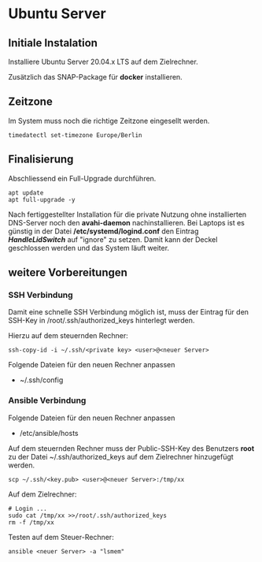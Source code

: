 # Ubuntu Server
## Initiale Instalation
Installiere Ubuntu Server 20.04.x LTS auf dem Zielrechner.

Zusätzlich das SNAP-Package für **docker**  installieren.

## Zeitzone
Im System muss noch die richtige Zeitzone eingesellt werden.

```
timedatectl set-timezone Europe/Berlin
```

## Finalisierung
Abschliessend ein Full-Upgrade durchführen.

```
apt update
apt full-upgrade -y
```

Nach fertiggestellter Installation für die private Nutzung ohne installierten DNS-Server noch den **avahi-daemon** nachinstallieren.
Bei Laptops ist es günstig in der Datei **/etc/systemd/logind.conf** den Eintrag ***HandleLidSwitch*** auf "ignore" zu setzen. Damit kann der Deckel geschlossen werden und das System läuft weiter.

## weitere Vorbereitungen 
### SSH Verbindung 
Damit eine schnelle SSH Verbindung möglich ist, muss der Eintrag für den SSH-Key in /root/.ssh/authorized_keys hinterlegt werden.

Hierzu auf dem steuernden Rechner:

```
ssh-copy-id -i ~/.ssh/<private key> <user>@<neuer Server>
```

Folgende Dateien für den neuen Rechner anpassen

* ~/.ssh/config

### Ansible Verbindung 
Folgende Dateien für den neuen Rechner anpassen

* /etc/ansible/hosts 

Auf dem steuernden Rechner muss der Public-SSH-Key des Benutzers **root** zu der Datei ~/.ssh/authorized_keys auf dem Zielrechner hinzugefügt werden.

```
scp ~/.ssh/<key.pub> <user>@<neuer Server>:/tmp/xx
```

Auf dem Zielrechner:

```
# Login ...
sudo cat /tmp/xx >>/root/.ssh/authorized_keys
rm -f /tmp/xx
```

Testen auf dem Steuer-Rechner:

```
ansible <neuer Server> -a "lsmem"
```

